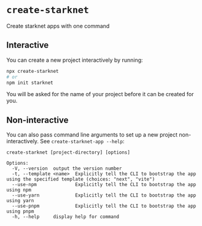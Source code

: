# `create-starknet`

Create starknet apps with one command

## Interactive

You can create a new project interactively by running:

```bash
npx create-starknet
# or
npm init starknet
```

You will be asked for the name of your project before it can be created for you.

## Non-interactive

You can also pass command line arguments to set up a new project
non-interactively. See `create-starknet-app --help`:

```
create-starknet [project-directory] [options]

Options:
  -V, --version  output the version number
  -t, --template <name>  Explicitly tell the CLI to bootstrap the app using the specified template (choices: "next", "vite")
  --use-npm              Explicitly tell the CLI to bootstrap the app using npm
  --use-yarn             Explicitly tell the CLI to bootstrap the app using yarn
  --use-pnpm             Explicitly tell the CLI to bootstrap the app using pnpm
  -h, --help     display help for command
```